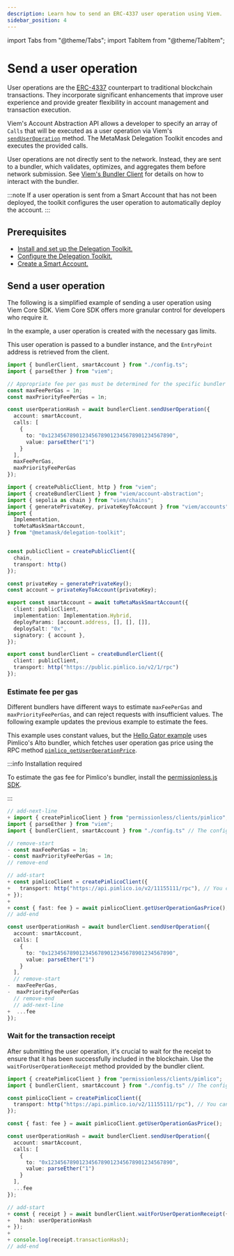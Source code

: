 ```yaml
---
description: Learn how to send an ERC-4337 user operation using Viem.
sidebar_position: 4
---
```


import Tabs from "@theme/Tabs";
import TabItem from "@theme/TabItem";

# Send a user operation

User operations are the [ERC-4337](https://eips.ethereum.org/EIPS/eip-4337) counterpart to traditional blockchain transactions.
They incorporate significant enhancements that improve user experience and provide greater
flexibility in account management and transaction execution.

Viem's Account Abstraction API allows a developer to specify an array of `Calls` that will be executed as a user operation via Viem's [`sendUserOperation`](https://viem.sh/account-abstraction/actions/bundler/sendUserOperation) method.
The MetaMask Delegation Toolkit encodes and executes the provided calls.

User operations are not directly sent to the network.
Instead, they are sent to a bundler, which validates, optimizes, and aggregates them before network submission.
See [Viem's Bundler Client](https://viem.sh/account-abstraction/clients/bundler) for details on how to interact with the bundler.

:::note
If a user operation is sent from a Smart Account that has not been deployed, the toolkit configures the user operation to automatically deploy the account.
:::

## Prerequisites

- [Install and set up the Delegation Toolkit.](../get-started/install.md)
- [Configure the Delegation Toolkit.](configure.md)
- [Create a Smart Account.](create-smart-account/index.md)

## Send a user operation

The following is a simplified example of sending a user operation using Viem Core SDK. Viem Core SDK offers more granular control for developers who require it.

In the example, a user operation is created with the necessary gas limits.

This user operation is passed to a bundler instance, and the `EntryPoint` address is retrieved from the client.

<Tabs>
<TabItem value="example.ts">

```typescript
import { bundlerClient, smartAccount } from "./config.ts";
import { parseEther } from "viem";

// Appropriate fee per gas must be determined for the specific bundler being used.
const maxFeePerGas = 1n;
const maxPriorityFeePerGas = 1n;

const userOperationHash = await bundlerClient.sendUserOperation({
  account: smartAccount,
  calls: [
    {
      to: "0x1234567890123456789012345678901234567890",
      value: parseEther("1")
    }
  ],
  maxFeePerGas,
  maxPriorityFeePerGas
});
```

</TabItem>

<TabItem value="config.ts">

```typescript
import { createPublicClient, http } from "viem";
import { createBundlerClient } from "viem/account-abstraction";
import { sepolia as chain } from "viem/chains";
import { generatePrivateKey, privateKeyToAccount } from "viem/accounts";
import { 
  Implementation, 
  toMetaMaskSmartAccount,
} from "@metamask/delegation-toolkit";


const publicClient = createPublicClient({
  chain,
  transport: http()
});

const privateKey = generatePrivateKey(); 
const account = privateKeyToAccount(privateKey);

export const smartAccount = await toMetaMaskSmartAccount({
  client: publicClient,
  implementation: Implementation.Hybrid,
  deployParams: [account.address, [], [], []],
  deploySalt: "0x",
  signatory: { account },
});

export const bundlerClient = createBundlerClient({
  client: publicClient,
  transport: http("https://public.pimlico.io/v2/1/rpc")
});
```

</TabItem>
</Tabs>

### Estimate fee per gas

Different bundlers have different ways to estimate `maxFeePerGas` and `maxPriorityFeePerGas`, and can reject requests with insufficient values.
The following example updates the previous example to estimate the fees.

This example uses constant values, but the [Hello Gator example](https://github.com/MetaMask/hello-gator) uses Pimlico's Alto bundler,
which fetches user operation gas price using the RPC method [`pimlico_getUserOperationPrice`](https://docs.pimlico.io/infra/bundler/endpoints/pimlico_getUserOperationGasPrice).

:::info Installation required

To estimate the gas fee for Pimlico's bundler, install the [permissionless.js SDK](https://docs.pimlico.io/references/permissionless/).

:::

```typescript title="example.ts"
// add-next-line
+ import { createPimlicoClient } from "permissionless/clients/pimlico";
import { parseEther } from "viem";
import { bundlerClient, smartAccount } from "./config.ts" // The config.ts is the same as in the previous example.

// remove-start
- const maxFeePerGas = 1n;
- const maxPriorityFeePerGas = 1n;
// remove-end

// add-start
+ const pimlicoClient = createPimlicoClient({
+   transport: http("https://api.pimlico.io/v2/11155111/rpc"), // You can get the API Key from the Pimlico dashboard.
+ });
+
+ const { fast: fee } = await pimlicoClient.getUserOperationGasPrice();
// add-end

const userOperationHash = await bundlerClient.sendUserOperation({
  account: smartAccount,
  calls: [
    {
      to: "0x1234567890123456789012345678901234567890",
      value: parseEther("1")
    }
  ],
  // remove-start
-  maxFeePerGas,
-  maxPriorityFeePerGas
  // remove-end
  // add-next-line
+  ...fee
});
```

### Wait for the transaction receipt

After submitting the user operation, it's crucial to wait for the receipt to ensure that it has been successfully included in the blockchain. Use the `waitForUserOperationReceipt` method provided by the bundler client.

```typescript title="example.ts"
import { createPimlicoClient } from "permissionless/clients/pimlico";
import { bundlerClient, smartAccount } from "./config.ts" // The config.ts is the same as in the previous example.

const pimlicoClient = createPimlicoClient({
  transport: http("https://api.pimlico.io/v2/11155111/rpc"), // You can get the API Key from the Pimlico dashboard.
});

const { fast: fee } = await pimlicoClient.getUserOperationGasPrice();

const userOperationHash = await bundlerClient.sendUserOperation({
  account: smartAccount,
  calls: [
    {
      to: "0x1234567890123456789012345678901234567890",
      value: parseEther("1")
    }
  ],
  ...fee
});

// add-start
+ const { receipt } = await bundlerClient.waitForUserOperationReceipt({
+   hash: userOperationHash
+ });
+
+ console.log(receipt.transactionHash);
// add-end
```
